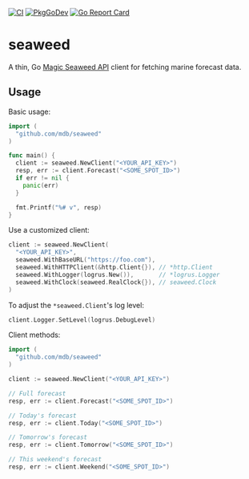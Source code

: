 [![CI](https://github.com/mdb/seaweed/actions/workflows/ci.yaml/badge.svg?branch=main)](https://github.com/mdb/seaweed/actions/workflows/ci.yaml) [![PkgGoDev](https://pkg.go.dev/badge/github.com/mdb/seaweed)](https://pkg.go.dev/github.com/mdb/seaweed) [![Go Report Card](https://goreportcard.com/badge/github.com/mdb/seaweed)](https://goreportcard.com/report/github.com/mdb/seaweed)

# seaweed

A thin, Go [Magic Seaweed API](http://magicseaweed.com/developer/forecast-api) client for fetching marine forecast data.

## Usage

Basic usage:

```go
import (
  "github.com/mdb/seaweed"
)

func main() {
  client := seaweed.NewClient("<YOUR_API_KEY>")
  resp, err := client.Forecast("<SOME_SPOT_ID>")
  if err != nil {
    panic(err)
  }

  fmt.Printf("%# v", resp)
}
```

Use a customized client:

```go
client := seaweed.NewClient(
  "<YOUR_API_KEY>",
  seaweed.WithBaseURL("https://foo.com"),
  seaweed.WithHTTPClient(&http.Client{}), // *http.Client
  seaweed.WithLogger(logrus.New()),       // *logrus.Logger
  seaweed.WithClock(seaweed.RealClock{}), // seaweed.Clock
)
```

To adjust the `*seaweed.Client`'s log level:

```go
client.Logger.SetLevel(logrus.DebugLevel)
```

Client methods:

```go
import (
  "github.com/mdb/seaweed"
)

client := seaweed.NewClient("<YOUR_API_KEY>")

// Full forecast
resp, err := client.Forecast("<SOME_SPOT_ID>")

// Today's forecast
resp, err := client.Today("<SOME_SPOT_ID>")

// Tomorrow's forecast
resp, err := client.Tomorrow("<SOME_SPOT_ID>")

// This weekend's forecast
resp, err := client.Weekend("<SOME_SPOT_ID>")
```
